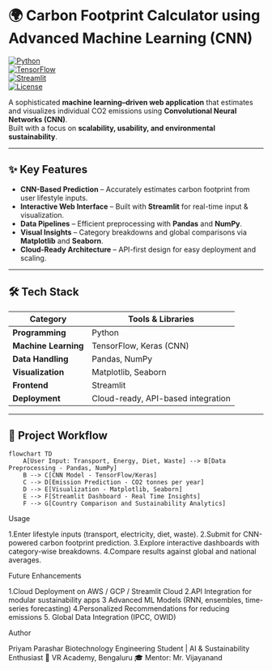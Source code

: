 # 🌍 Carbon Footprint Calculator using Advanced Machine Learning (CNN)

[![Python](https://img.shields.io/badge/Python-3.8%2B-blue.svg)](https://www.python.org/)  
[![TensorFlow](https://img.shields.io/badge/TensorFlow-2.x-orange.svg)](https://www.tensorflow.org/)  
[![Streamlit](https://img.shields.io/badge/Streamlit-App-red.svg)](https://streamlit.io/)  
[![License](https://img.shields.io/badge/License-MIT-green.svg)](LICENSE)  

A sophisticated **machine learning–driven web application** that estimates and visualizes individual CO2 emissions using **Convolutional Neural Networks (CNN)**.  
Built with a focus on **scalability, usability, and environmental sustainability**.  

---

## ✨ Key Features

- **CNN-Based Prediction** – Accurately estimates carbon footprint from user lifestyle inputs.  
- **Interactive Web Interface** – Built with **Streamlit** for real-time input & visualization.  
- **Data Pipelines** – Efficient preprocessing with **Pandas** and **NumPy**.  
- **Visual Insights** – Category breakdowns and global comparisons via **Matplotlib** and **Seaborn**.  
- **Cloud-Ready Architecture** – API-first design for easy deployment and scaling.  

---

## 🛠️ Tech Stack

| Category               | Tools & Libraries                                  |
|------------------------|----------------------------------------------------|
| **Programming**        | Python                                             |
| **Machine Learning**   | TensorFlow, Keras (CNN)                            |
| **Data Handling**      | Pandas, NumPy                                      |
| **Visualization**      | Matplotlib, Seaborn                                |
| **Frontend**           | Streamlit                                          |
| **Deployment**         | Cloud-ready, API-based integration                 |

---

## 📂 Project Workflow

```mermaid
flowchart TD
    A[User Input: Transport, Energy, Diet, Waste] --> B[Data Preprocessing - Pandas, NumPy]
    B --> C[CNN Model - TensorFlow/Keras]
    C --> D[Emission Prediction - CO2 tonnes per year]
    D --> E[Visualization - Matplotlib, Seaborn]
    E --> F[Streamlit Dashboard - Real Time Insights]
    F --> G[Country Comparison and Sustainability Analytics]
```
Usage

1.Enter lifestyle inputs (transport, electricity, diet, waste).
2.Submit for CNN-powered carbon footprint prediction.
3.Explore interactive dashboards with category-wise breakdowns.
4.Compare results against global and national averages.

Future Enhancements

1.Cloud Deployment on AWS / GCP / Streamlit Cloud
2.API Integration for modular sustainability apps
3 Advanced ML Models (RNN, ensembles, time-series forecasting)
4.Personalized Recommendations for reducing emissions
5. Global Data Integration (IPCC, OWID)


Author

Priyam Parashar
Biotechnology Engineering Student | AI & Sustainability Enthusiast
📍 VR Academy, Bengaluru
🎓 Mentor: Mr. Vijayanand







